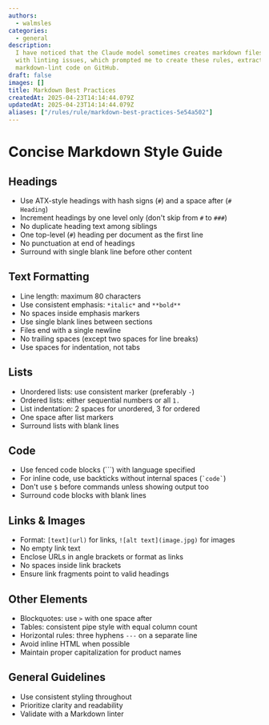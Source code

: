 ```yaml
---
authors:
  - walmsles
categories:
  - general
description:
  I have noticed that the Claude model sometimes creates markdown files
  with linting issues, which prompted me to create these rules, extracted from the
  markdown-lint code on GitHub.
draft: false
images: []
title: Markdown Best Practices
createdAt: 2025-04-23T14:14:44.079Z
updatedAt: 2025-04-23T14:14:44.079Z
aliases: ["/rules/rule/markdown-best-practices-5e54a502"]
---
```


# Concise Markdown Style Guide

## Headings

- Use ATX-style headings with hash signs (`#`) and a space after (`# Heading`)
- Increment headings by one level only (don't skip from `#` to `###`)
- No duplicate heading text among siblings
- One top-level (`#`) heading per document as the first line
- No punctuation at end of headings
- Surround with single blank line before other content

## Text Formatting

- Line length: maximum 80 characters
- Use consistent emphasis: `*italic*` and `**bold**`
- No spaces inside emphasis markers
- Use single blank lines between sections
- Files end with a single newline
- No trailing spaces (except two spaces for line breaks)
- Use spaces for indentation, not tabs

## Lists

- Unordered lists: use consistent marker (preferably `-`)
- Ordered lists: either sequential numbers or all `1.`
- List indentation: 2 spaces for unordered, 3 for ordered
- One space after list markers
- Surround lists with blank lines

## Code

- Use fenced code blocks (```) with language specified
- For inline code, use backticks without internal spaces (`` `code` ``)
- Don't use `$` before commands unless showing output too
- Surround code blocks with blank lines

## Links & Images

- Format: `[text](url)` for links, `![alt text](image.jpg)` for images
- No empty link text
- Enclose URLs in angle brackets or format as links
- No spaces inside link brackets
- Ensure link fragments point to valid headings

## Other Elements

- Blockquotes: use `>` with one space after
- Tables: consistent pipe style with equal column count
- Horizontal rules: three hyphens `---` on a separate line
- Avoid inline HTML when possible
- Maintain proper capitalization for product names

## General Guidelines

- Use consistent styling throughout
- Prioritize clarity and readability
- Validate with a Markdown linter
